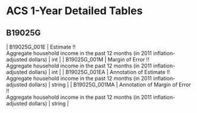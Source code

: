 # ACS 1-Year Detailed Tables

## B19025G

| B19025G_001E | Estimate !!<br>Aggregate household income in the past 12 months (in 2011 inflation-adjusted dollars) | int |
| B19025G_001M | Margin of Error !!<br>Aggregate household income in the past 12 months (in 2011 inflation-adjusted dollars) | int |
| B19025G_001EA | Annotation of Estimate !!<br>Aggregate household income in the past 12 months (in 2011 inflation-adjusted dollars) | string |
| B19025G_001MA | Annotation of Margin of Error !!<br>Aggregate household income in the past 12 months (in 2011 inflation-adjusted dollars) | string |

